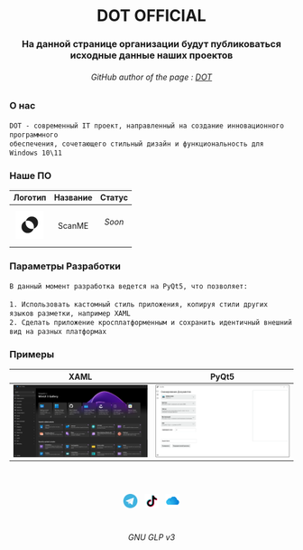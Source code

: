 
<div id="header" align="center">
    <h1>DOT OFFICIAL</h1>
    <h3>На данной странице организации будут публиковаться исходные данные наших проектов</h3>
    <h6>GitHub author of the page : <a href="https://github.com/DOT-IT-DEV">DOT</a></h6>
</div>  


### О нас
```
DOT - современный IT проект, направленный на создание инновационного программного
обеспечения, сочетающего стильный дизайн и функциональность для Windows 10\11
```

### Наше ПО


| Логотип | Название | Статус |
|:-:|:-:|:-:
| <img style="width: 50px" src="https://github.com/DOT-IT-DEV/DOT-IT-DEV/blob/main/RES/ScanME.svg" alt="ScanME Logo"> | ScanME | <h6>Soon</h6> | 



### Параметры Разработки


```
В данный момент разработка ведется на PyQt5, что позволяет:

1. Использовать кастомный стиль приложения, копируя стили других языков разметки, например XAML
2. Сделать приложение кросплатформенным и сохранить идентичный внешний вид на разных платформах
```

### Примеры


| XAML | PyQt5 |
|:---:|:----:|
| ![Изображение](https://github.com/DOT-IT-DEV/DOT-IT-DEV/raw/main/RES/XAML.png "XAML APP EXAMPLE") | ![Изображение](https://github.com/DOT-IT-DEV/DOT-IT-DEV/raw/main/RES/PyQt5.png "PyQt5 APP EXAMPLE") |

#### ㅤ 

<div id="header" align="center">
    <div id="social" align="center" style="display: flex; justify-content: center;" display="none">
        <a href="https://t.me/dot_developer" title="Наш Телеграм"><img src="https://github.com/DOT-IT-DEV/DOT-IT-DEV/raw/main/RES/TG.svg" style="width: 25px;" alt="Telegram"></a>
        ㅤ
        <a href="https://www.tiktok.com/@dot_developer?_t=ZT-8swBOCrN5Z8&_r=1" title="Наш ТикТок"><img src="https://github.com/DOT-IT-DEV/DOT-IT-DEV/raw/main/RES/TT.svg" style="width: 25px;" alt="TikTok"></a>
        ㅤ
        <a href="mailto:dot_official_support@icloud.com" title="Наша Почта"><img src="https://github.com/DOT-IT-DEV/DOT-IT-DEV/raw/main/RES/IC.svg" style="width: 25px;" alt="TikTok"></a>
    </div>
    <h1></h1>
    <h6>GNU GLP v3</h6>
</div>  

